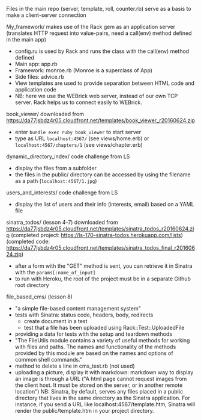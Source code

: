 Files in the main repo (server, template, roll, counter.rb) serve as a basis to make a client-server connection

My_framework/ makes use of the Rack gem as an application server (translates HTTP request into value-pairs, need a call(env) method defined in the main app)
  - config.ru is used by Rack and runs the class with the call(env) method defined
  - Main app: app.rb
  - Framework: monroe.rb (Monroe is a superclass of App)
  - Side files: advice.rb
  - View templates are used to provide separation between HTML code and application code
  - NB: here we use the WEBrick web server, instead of our own TCP server. Rack helps us to connect easily to WEBrick.

book_viewer/ downloaded from https://da77jsbdz4r05.cloudfront.net/templates/book_viewer_r20160624.zip
  - enter `bundle exec ruby book_viewer` to start server
  - type as URL `localhost:4567/` (see views/home.erb) or `localhost:4567/chapters/1` (see views/chapter.erb)
  
dynamic_directory_index/ code challenge from LS
  - display the files from a subfolder
  - the files in the public/ directory can be accessed by using the filename as a path (`localhost:4567/1.jpg`)

users_and_interests/ code challenge from LS
  - display the list of users and their info (interests, email) based on a YAML file

sinatra_todos/ (lesson 4-7)
downloaded from https://da77jsbdz4r05.cloudfront.net/templates/sinatra_todos_r20160624.zip
(completed project: https://ls-170-sinatra-todos.herokuapp.com/lists)
(completed code: https://da77jsbdz4r05.cloudfront.net/templates/sinatra_todos_final_r20160624.zip)
  - after a form with the "GET" method is sent, you can retrieve it in Sinatra with the `params[:name_of_input]`
  - to run with Heroku, the root of the project must be in a separate Github root directory

file_based_cms/ (lesson 8)
  - "a simple file-based content management system"
  - tests with Sinatra: status code, headers, body, redirects
    - create document in a test
    - test that a file has been uploaded using Rack::Test::UploadedFile
  - providing a data for tests with the setup and teardown methods
  - "The FileUtils module contains a variety of useful methods for working with files and paths. The names and functionality of the methods provided by this module are based on the names and options of common shell commands."
  - method to delete a line in cms_test.rb (not used)
  - uploading a picture, display it with markdown: markdown way to display an image is through a URL ("A html page cannot request images from the client host. It must be stored on the server, or in another remote location") 
  NB: Sinatra, by default, serves any files placed in a public directory that lives in the same directory as the Sinatra application. For instance, if you send a URL like localhost:4567/template.htm, Sinatra will render the public/template.htm in your project directory.